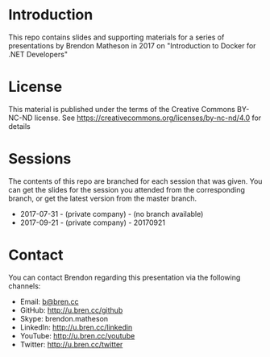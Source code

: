 # Introduction

This repo contains slides and supporting materials for a series of presentations
by Brendon Matheson in 2017 on "Introduction to Docker for .NET Developers"

# License

This material is published under the terms of the Creative Commons BY-NC-ND
license.  See https://creativecommons.org/licenses/by-nc-nd/4.0 for details

# Sessions

The contents of this repo are branched for each session that was given.  You can
get the slides for the session you attended from the corresponding branch, or
get the latest version from the master branch.

- 2017-07-31 - (private company) - (no branch available)
- 2017-09-21 - (private company) - 20170921

# Contact

You can contact Brendon regarding this presentation via the following channels:
- Email:    b@bren.cc
- GitHub:   http://u.bren.cc/github
- Skype:    brendon.matheson
- LinkedIn: http://u.bren.cc/linkedin
- YouTube:  http://u.bren.cc/youtube
- Twitter:  http://u.bren.cc/twitter
